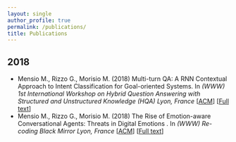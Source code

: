 ```yaml
---
layout: single
author_profile: true
permalink: /publications/
title: Publications
---
```


## 2018

- Mensio M., Rizzo G., Morisio M. (2018) Multi-turn QA: A RNN Contextual Approach to Intent Classification for Goal-oriented Systems. In *(WWW) 1st International Workshop on Hybrid Question Answering with Structured and Unstructured Knowledge (HQA) Lyon, France* [[ACM](https://dl.acm.org/citation.cfm?id=3191539)] [[Full text](https://www.researchgate.net/publication/324629724_Multi-turn_QA_A_RNN_Contextual_Approach_to_Intent_Classification_for_Goal-oriented_Systems)]
- Mensio M., Rizzo G., Morisio M. (2018) The Rise of Emotion-aware Conversational Agents: Threats in Digital Emotions . In *(WWW) Re-coding Black Mirror Lyon, France* [[ACM](https://dl.acm.org/citation.cfm?id=3191607)] [[Full text](https://www.researchgate.net/publication/324634203_The_Rise_of_Emotion-aware_Conversational_Agents_Threats_in_Digital_Emotions)]